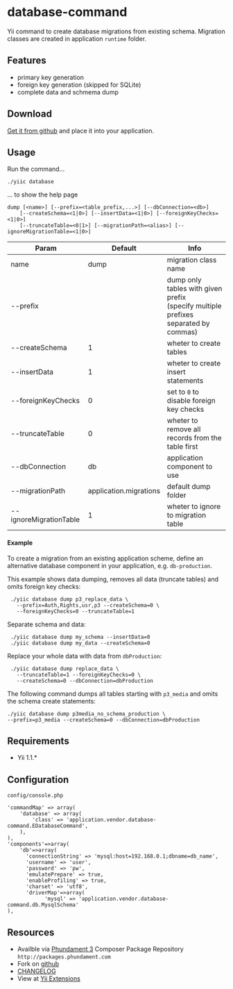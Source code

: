 database-command
================

Yii command to create database migrations from existing schema. 
Migration classes are created in application `runtime` folder.

Features
--------

* primary key generation
* foreign key generation (skipped for SQLite)
* complete data and schmema dump

Download
--------

[Get it from github](https://github.com/schmunk42/database-command/tags) and place it into your application.

Usage
-----

Run the command...

    ./yiic database
    
... to show the help page

    dump [<name>] [--prefix=<table_prefix,...>] [--dbConnection=<db>]
        [--createSchema=<1|0>] [--insertData=<1|0>] [--foreignKeyChecks=<1|0>] 
        [--truncateTable=<0|1>] [--migrationPath=<alias>] [--ignoreMigrationTable=<1|0>]



Param               | Default | Info
--------------------|---------|-----------------------------------
name                | dump    | migration class name
--prefix            |         | dump only tables with given prefix<br/>(specify multiple prefixes separated by commas)
--createSchema      | 1       | wheter to create tables
--insertData        | 1       | wheter to create insert statements
--foreignKeyChecks  | 0       | set to `0` to disable foreign key checks
--truncateTable     | 0       | wheter to remove all records from the table first
--dbConnection      | db      | application component to use
--migrationPath     | application.migrations     | default dump folder
--ignoreMigrationTable | 1    | wheter to ignore to migration table


#### Example

To create a migration from an existing application scheme, define an alternative database component in your 
application, e.g. `db-production`. 

This example shows data dumping, removes all data (truncate tables) and omits foreign key checks:

     ./yiic database dump p3_replace_data \
       --prefix=Auth,Rights,usr,p3 --createSchema=0 \
       --foreignKeyChecks=0 --truncateTable=1

Separate schema and data:

     ./yiic database dump my_schema --insertData=0
     ./yiic database dump my_data --createSchema=0

Replace your whole data with data from `dbProduction`:

     ./yiic database dump replace_data \
       --truncateTable=1 --foreignKeyChecks=0 \
       --createSchema=0 --dbConnection=dbProduction

The following command dumps all tables starting with `p3_media` and omits
the schema create statements:

    ./yiic database dump p3media_no_schema_production \
    --prefix=p3_media --createSchema=0 --dbConnection=dbProduction


Requirements
------------

 * Yii 1.1.*

Configuration
-------------

`config/console.php`

    'commandMap' => array(
        'database' => array(
            'class' => 'application.vendor.database-command.EDatabaseCommand',
        ),
    ),
    'components'=>array(
        'db'=>array(
          'connectionString' => 'mysql:host=192.168.0.1;dbname=db_name',
          'username' => 'user',
          'password' => 'pw',
          'emulatePrepare' => true,
          'enableProfiling' => true,
          'charset' => 'utf8',
          'driverMap'=>array(
                'mysql' => 'application.vendor.database-command.db.MysqlSchema'
    ),


Resources
---------

* Availble via [Phundament 3](http://phundament.com) Composer Package Repository `http://packages.phundament.com`
* Fork on [github](https://github.com/schmunk42/database-command)
* [CHANGELOG](https://github.com/schmunk42/database-command/blob/master/CHANGELOG.md)
* View at [Yii Extensions](http://www.yiiframework.com/extension/database-command/)
